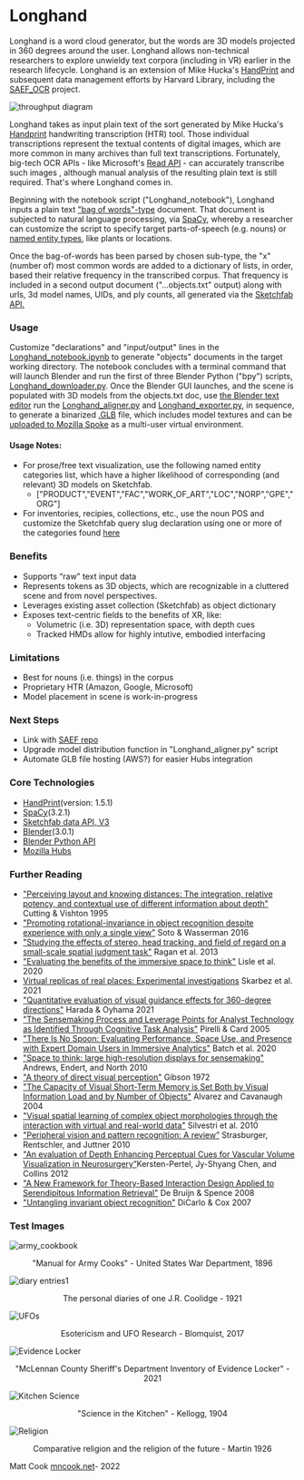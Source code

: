 # **Longhand** #
Longhand is a word cloud generator, but the words are 3D models projected in 360 degrees around the user. Longhand allows non-technical researchers to explore unwieldy text corpora (including in VR) earlier in the research lifecycle. Longhand is an extension of Mike Hucka's [HandPrint](https://github.com/caltechlibrary/handprint) and subsequent data management efforts by Harvard Library, including the [SAEF_OCR](https://github.com/Cook4986/SAEF_OCR) project.

![throughput diagram](https://images.squarespace-cdn.com/content/v1/532b70b6e4b0dca092974dbe/eda8800f-131d-4551-b3c9-343e3041d784/longhandThrougput_updated.png?format=2500w)

Longhand takes as input plain text of the sort generated by Mike Hucka's [Handprint](https://github.com/caltechlibrary/handprint) handwriting transcription (HTR) tool. Those individual transcriptions represent the textual contents of digital images, which are more common in many archives than full text transcriptions. Fortunately, big-tech OCR APIs - like Microsoft's [Read API](https://docs.microsoft.com/en-us/azure/cognitive-services/computer-vision/vision-api-how-to-topics/call-read-api) - can accurately transcribe such images , although manual analysis of the resulting plain text is still required. That's where Longhand comes in. 

Beginning with the notebook script ("Longhand_notebook"), Longhand inputs a plain text ["bag of words"-type](https://en.wikipedia.org/wiki/Bag-of-words_model) document. That document is subjected to natural language processing, via [SpaCy](https://spacy.io/), whereby a researcher can customize the script to specify target parts-of-speech (e.g. nouns) or [named entity types](https://github.com/mchesterkadwell/named-entity-recognition), like plants or locations. 

Once the bag-of-words has been parsed by chosen sub-type, the "x" (number of) most common words are added to a dictionary of lists, in order, based their relative frequency in the transcribed corpus. That frequency is included in a second output document ("...objects.txt" output) along with urls, 3d model names, UIDs, and ply counts, all generated via the [Sketchfab API.](https://sketchfab.com/developers/data-api/v3)

### Usage
Customize "declarations" and "input/output" lines in the [Longhand_notebook.ipynb](https://github.com/Cook4986/Longhand/blob/main/Longhand_notebook.ipynb) to generate "objects" documents in the target working directory. The notebook concludes with a terminal command that will launch Blender and run the first of three Blender Python ("bpy") scripts, [Longhand_downloader.py](https://github.com/Cook4986/Longhand/blob/main/Longhand_downloader.py). Once the Blender GUI launches, and the scene is populated with 3D models from the objects.txt doc, use [the Blender text editor](https://docs.blender.org/manual/en/2.79/editors/text_editor.html) run the [Longhand_aligner.py](https://github.com/Cook4986/Longhand/blob/main/Longhand_aligner.py) and [Longhand_exporter.py](https://github.com/Cook4986/Longhand/blob/main/Longhand_exporter.py), in sequence, to generate a binarized [.GLB](https://en.wikipedia.org/wiki/GlTF) file, which includes model textures and can be [uploaded to Mozilla Spoke](https://hubs.mozilla.com/docs/spoke-creating-projects.html) as a multi-user virtual environment. 
#### Usage Notes:
* For prose/free text visualization, use the following named entity categories list, which have a higher likelihood of corresponding (and relevant) 3D models on Sketchfab. 
  * ["PRODUCT","EVENT","FAC","WORK_OF_ART","LOC","NORP","GPE","ORG"] 
* For inventories, recipies, collections, etc., use the noun POS and customize the Sketchfab query slug declaration using one or more of the categories found [here](https://help.sketchfab.com/hc/en-us/articles/115002765883-Category-Guidelines#Cultural-Heritage-History)

### Benefits
* Supports “raw” text input data
* Represents tokens as 3D objects, which are recognizable in a cluttered scene and from novel perspectives.
* Leverages existing asset collection (Sketchfab) as object dictionary
* Exposes text-centric fields to the benefits of XR, like:
  * Volumetric (i.e. 3D) representation space, with depth cues
  * Tracked HMDs allow for highly intutive, embodied interfacing 
### Limitations
* Best for nouns (i.e. things) in the corpus
* Proprietary HTR (Amazon, Google, Microsoft)
* Model placement in scene is work-in-progress 
### Next Steps
* Link with [SAEF repo](https://github.com/Cook4986/SAEF_OCR)
* Upgrade model distribution function in "Longhand_aligner.py" script
* Automate GLB file hosting (AWS?) for easier Hubs integration
### Core Technologies
 * [HandPrint](https://github.com/caltechlibrary/handprint)(version: 1.5.1)
 * [SpaCy](https://github.com/explosion/spaCy)(3.2.1)
 * [Sketchfab data API, V3](https://docs.sketchfab.com/data-api/v3/index.html)
 * [Blender](https://www.blender.org/)(3.0.1)
 * [Blender Python API](https://docs.blender.org/api/current/index.html)
 * [Mozilla Hubs](https://github.com/mozilla/hubs)
### Further Reading
* ["Perceiving layout and knowing distances: The integration, relative potency, and contextual use of different information about depth"](https://www.researchgate.net/profile/James-Cutting/publication/236964257_Perceiving_layout_and_knowing_distances_The_interaction_relative_potency_and_contextual_use_of_different_information_about_depth/links/0c96051a7a988e9232000000/Perceiving-layout-and-knowing-distances-The-interaction-relative-potency-and-contextual-use-of-different-information-about-depth.pdf) Cutting & Vishton 1995
* ["Promoting rotational-invariance in object recognition despite experience with only a single view"](https://www.sciencedirect.com/science/article/pii/S0376635715300735?casa_token=RFiw0OhRdPsAAAAA:7rb-Hsu-ZnPZs2l1iwr2g61yJCY4lXp6nfRIP299JcLv7G7L8EmALA3VzYyQ910dIfLKj1lh) Soto & Wasserman 2016
* ["Studying the effects of stereo, head tracking, and field of regard on a small-scale spatial judgment task"](https://ieeexplore.ieee.org/stamp/stamp.jsp?arnumber=6261311&casa_token=101RdCpGgAgAAAAA:tW7Hjpk6IvHNIcPI1gnoxbVBMCxtnU9sNHan2L0xB36jFL_Oz_kskc49IlVyb0YBsOcC5s0) Ragan et al. 2013
* ["Evaluating the benefits of the immersive space to think"](https://infovis.cs.vt.edu/sites/default/files/WEVR2020_Lisle.pdf) Lisle et al. 2020
* [Virtual replicas of real places: Experimental investigations](https://ieeexplore.ieee.org/abstract/document/9483619?casa_token=byJ-FUFnO6kAAAAA:U6WLbgSz5wMUsxrDZezeC--BmqKY7LKTPvpDBOOO2LL2UcBmgZAZ9XHMObFTFe6dy0nDzWY) Skarbez et al. 2021
* ["Quantitative evaluation of visual guidance effects for 360-degree directions"](https://link.springer.com/article/10.1007/s10055-021-00574-7) Harada & Oyhama 2021
* ["The Sensemaking Process and Leverage Points for Analyst Technology as Identified Through Cognitive Task Analysis"](https://www.e-education.psu.edu/geog885/sites/www.e-education.psu.edu.geog885/files/geog885q/file/Lesson_02/Sense_Making_206_Camera_Ready_Paper.pdf) Pirelli & Card 2005
* ["There Is No Spoon: Evaluating Performance, Space Use, and Presence with Expert Domain Users in Immersive Analytics"](https://ieeexplore.ieee.org/abstract/document/8820171?casa_token=YmPsNHmA6bgAAAAA:01jAPRcwrGHw6EMeOROp_HnbMAIpBqv-FFmSx1f7WwQSnqJUBC7D1PCNoR4QCJv8YDEIlmM) Batch et al. 2020
* ["Space to think: large high-resolution displays for sensemaking"](https://dl.acm.org/doi/abs/10.1145/1753326.1753336?casa_token=QaujgYdz_WwAAAAA:UxZS8_ZIvM1MnJxEDre7qjy4CKk4ay4DznPaUfbM0q52MWhq6J_LsT44q-Yd-STGeX7fSwzu4Sc) Andrews, Endert, and North 2010
* ["A theory of direct visual perception"](https://monoskop.org/images/1/12/Gibson_James_J_1972_2002_A_Theory_of_Direct_Visual_Perception.pdf) Gibson 1972
* ["The Capacity of Visual Short-Term Memory is Set Both by Visual Information Load and by Number of Objects"](https://journals.sagepub.com/doi/full/10.1111/j.0963-7214.2004.01502006.x?casa_token=hz68zoEojfAAAAAA%3AXgTymvc1EPi_b5RVMoBsseOrIK31B8MsuINWI46cGw8EldYvovacJIlQIRsJ1fjEX7drHwMpYMQ) Alvarez and Cavanaugh 2004
* ["Visual spatial learning of complex object morphologies through the interaction with virtual and real-world data"](https://www.sciencedirect.com/science/article/pii/S0142694X10000128?casa_token=8P-CO_HqYmkAAAAA:YsBBDG1svWOeaylHEqazgOIdRnRLxYIxUT403mSejcle87KsRDOEypAi-LnHe8-vkFGCyzwj) Silvestri et al. 2010
* ["Peripheral vision and pattern recognition: A review”](https://jov.arvojournals.org/article.aspx?articleid=2191825) Strasburger, Rentschler, and Juttner 2010
* ["An evaluation of Depth Enhancing Perceptual Cues for Vascular Volume Visualization in Neurosurgery”](https://ieeexplore.ieee.org/abstract/document/6620865?casa_token=IvrlmZRQ-J4AAAAA:Me20NjzNmt4e6xe_6PYt51zA91yDYvY8Od1drMeYfJtX-Uo-Vjfp-U_hTkxJue1US9Q6h_s)Kersten-Pertel, Jy-Shyang Chen, and Collins 2012 
* ["A New Framework for Theory-Based Interaction Design Applied to Serendipitous Information Retrieval"](https://dl.acm.org/doi/abs/10.1145/1352782.1352787?casa_token=fuqwjzCWagwAAAAA:_89FD0Vj44ap0SMjic3dZg1DjoZUcuJCDFG5-eoD7TEQV4pQl4G1fkG2n_oZBufy3-26dlYMt24) De Bruijn & Spence 2008
* ["Untangling invariant object recognition"](https://www.sciencedirect.com/science/article/pii/S1364661307001593?casa_token=lWMfVNGhvZ8AAAAA:4brcwp3c0TCZgmV_oDi8xCx8Ia05pP6ZZp50TIuIP3u5f_hLvCkrrX4e5YvVBDPAr5C921VQD4Or) DiCarlo & Cox 2007

### Test Images
![army_cookbook](https://images.squarespace-cdn.com/content/v1/532b70b6e4b0dca092974dbe/1661432668499-62IS6NY8BWV4M8HCUS2S/ArmyCookbook3.jpg?format=2500w)
<p align="center">
    "Manual for Army Cooks" - United States War Department, 1896
</p>

![diary entries1](https://images.squarespace-cdn.com/content/v1/532b70b6e4b0dca092974dbe/1659099069651-WCYENKMCF5OOF66CXYK3/JRC_nouns.png?format=2500w)
<p align="center">
    The personal diaries of one J.R. Coolidge - 1921
</p>

![UFOs](https://images.squarespace-cdn.com/content/v1/532b70b6e4b0dca092974dbe/1660658679021-ISG6E85XE5ZKMD8LOYLB/UFO4.png?format=2500w)
<p align="center">
    Esotericism and UFO Research - Blomquist, 2017
</p>

![Evidence Locker](https://images.squarespace-cdn.com/content/v1/532b70b6e4b0dca092974dbe/1660658486299-R9RUUMYY4PDFW9CAGWYA/EvidenceLocker.png?format=2500w)
<p align="center">
    "McLennan County Sheriff's Department Inventory of Evidence Locker" - 2021
</p>

![Kitchen Science](https://images.squarespace-cdn.com/content/v1/532b70b6e4b0dca092974dbe/1660658729701-CVTCDPVXXJO6NKVBL7V8/ScienceInKitchen_reduced.jpg?format=2500w)
<p align="center">
    "Science in the Kitchen" - Kellogg, 1904
</p>

![Religion](https://images.squarespace-cdn.com/content/v1/532b70b6e4b0dca092974dbe/1661432283094-SCA5FV9KJDNNS2VTSRNL/Religion.jpg?format=2500w)
<p align="center">
    Comparative religion and the religion of the future - Martin 1926
</p>

Matt Cook [mncook.net](https://www.mncook.net/)- 2022
